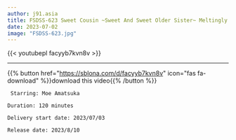 ```yaml
---
author: j91.asia
title: FSDSS-623 Sweet Cousin ~Sweet And Sweet Older Sister~ Meltingly Sweet Dirty Talk Sex With My Older Sister Who Treats Me Like A C***d Moe Amatsuka
date: 2023-07-02
image: "FSDSS-623.jpg"
---
```



{{< youtubepl facyyb7kvn8v >}}
___

{{% button href="https://sblona.com/d/facyyb7kvn8v" icon="fas fa-download" %}}download this video{{% /button %}}

` Starring: Moe Amatsuka`

` Duration: 120 minutes `

` Delivery start date: 2023/07/03 `

` Release date: 2023/8/10 `

